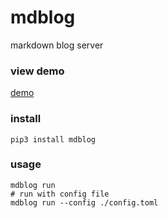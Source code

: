 # mdblog
markdown blog server

### view demo
[demo](mdblog/data/demo.md)

### install
```shell script
pip3 install mdblog 
```

### usage
```shell script
mdblog run
# run with config file
mdblog run --config ./config.toml

```